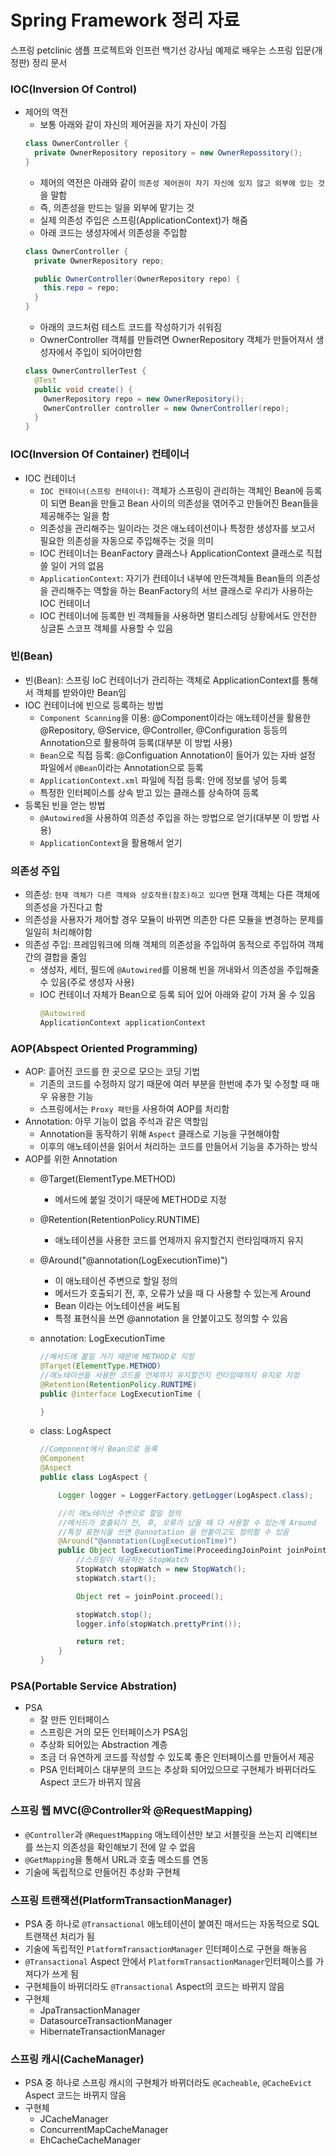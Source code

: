 # Spring Framework 정리 자료
스프링 petclinic 샘플 프로젝트와 인프런 백기선 강사님 예제로 배우는 스프링 입문(개정판) 정리 문서

### IOC(Inversion Of Control)
- 제어의 역전    
    - 보통 아래와 같이 자신의 제어권을 자기 자신이 가짐  
    ```java
    class OwnerController {
      private OwnerRepository repository = new OwnerRepossitory();
    }
    ```  
    - 제어의 역전은 아래와 같이 `의존성 제어권이 자기 자신에 있지 않고 외부에 있는 것`을 말함
    - 즉, 의존성을 만드는 일을 외부에 맡기는 것
    - 실제 의존성 주입은 스프링(ApplicationContext)가 해줌
    - 아래 코드는 생성자에서 의존성을 주입함
    ```java
    class OwnerController {
      private OwnerRepository repo;

      public OwnerController(OwnerRepository repo) {
        this.repo = repo;
      }
    }
    ```
    - 아래의 코드처럼 테스트 코드를 작성하기가 쉬워짐
    - OwnerController 객체를 만들려면 OwnerRepository 객체가 만들어져서 생성자에서 주입이 되어야만함 
    ```java
    class OwnerControllerTest {
      @Test
      public void create() {
        OwnerRepository repo = new OwnerRepository();
        OwnerController controller = new OwnerController(repo);
      }
    }
    ```
 

### IOC(Inversion Of Container) 컨테이너
- IOC 컨테이너
  - `IOC 컨테이너(스프링 컨테이너)`: 객체가 스프링이 관리하는 객체인 Bean에 등록이 되면 Bean을 만들고 Bean 사이의 의존성을 엮어주고 만들어진 Bean들을 제공해주는 일을 함
  - 의존성을 관리해주는 일이라는 것은 애노테이션이나 특정한 생성자를 보고서 필요한 의존성을 자동으로 주입해주는 것을 의미
  - IOC 컨테이너는 BeanFactory 클래스나 ApplicationContext 클래스로 직접 쓸 일이 거의 없음
  - `ApplicationContext`: 자기가 컨테이너 내부에 만든객체들 Bean들의 의존성을 관리해주는 역할을 하는 BeanFactory의 서브 클래스로 우리가 사용하는 IOC 컨테이너
  - IOC 컨테이너에 등록한 빈 객체들을 사용하면 멀티스레딩 상황에서도 안전한 싱글톤 스코프 객체를 사용할 수 있음


### 빈(Bean)
- 빈(Bean): 스프링 IoC 컨테이너가 관리하는 객체로 ApplicationContext를 통해서 객체를 받와야만 Bean임
- IOC 컨테이너에 빈으로 등록하는 방법
  - `Component Scanning`을 이용: @Component이라는 애노테이션을 활용한 @Repository, @Service, @Controller, @Configuration 등등의 Annotation으로 활용하여 등록(대부분 이 방법 사용)
  - `Bean`으로 직접 등록: @Configuation Annotation이 들어가 있는 자바 설정 파일에서 `@Bean`이라는 Annotation으로 등록
  - `ApplicationContext.xml` 파일에 직접 등록: <bean></bean>안에 정보를 넣어 등록
  - 특정한 인터페이스를 상속 받고 있는 클래스를 상속하여 등록
- 등록된 빈을 얻는 방법
  - `@Autowired`을 사용하여 의존성 주입을 하는 방법으로 얻기(대부분 이 방법 사용)
  - `ApplicationContext`을 활용해서 얻기


### 의존성 주입
- 의존성: `현재 객체가 다른 객체와 상호작용(참조)하고 있다면` 현재 객체는 다른 객체에 의존성을 가진다고 함
- 의존성을 사용자가 제어할 경우 모듈이 바뀌면 의존한 다른 모듈을 변경하는 문제를 일일히 처리해야함
- 의존성 주입: 프레임워크에 의해 객체의 의존성을 주입하여 동적으로 주입하여 객체 간의 결합을 줄임
  - 생성자, 세터, 필드에 `@Autowired`를 이용해 빈을 꺼내와서 의존성을 주입해줄 수 있음(주로 생성자 사용)
  - IOC 컨테이너 자체가 Bean으로 등록 되어 있어 아래와 같이 가져 올 수 있음  
    ```java
    @Autowired
    ApplicationContext applicationContext
    ```


### AOP(Abspect Oriented Programming)
- AOP: 흩어진 코드를 한 곳으로 모으는 코딩 기법  
  - 기존의 코드를 수정하지 않기 때문에 여러 부분을 한번에 추가 및 수정할 때 매우 유용한 기능
  - 스프링에서는 `Proxy 패턴`을 사용하여 AOP를 처리함
- Annotation: 아무 기능이 없음 주석과 같은 역할임  
  - Annotation을 동작하기 위해 `Aspect` 클래스로 기능을 구현해야함  
  - 이후의 애노테이션을 읽어서 처리하는 코드를 만들어서 기능을 추가하는 방식
- AOP를 위한 Annotation
  - @Target(ElementType.METHOD)
    - 메서드에 붙일 것이기 때문에 METHOD로 지정
  - @Retention(RetentionPolicy.RUNTIME)
    - 애노테이션을 사용한 코드를 언제까지 유지할건지 런타임때까지 유지  
  - @Around("@annotation(LogExecutionTime)")
    - 이 애노테이션 주변으로 할일 정의  
    - 메서드가 호출되기 전, 후, 오류가 났을 때 다 사용할 수 있는게 Around
    - Bean 이라는 어노테이션을 써도됨
    - 특정 표현식을 쓰면 @annotation 을 안붙이고도 정의할 수 있음
  - annotation: LogExecutionTime
    ```java
    //메서드에 붙일 거기 때문에 METHOD로 지정
    @Target(ElementType.METHOD)
    //애노테이션을 사용한 코드를 언제까지 유지할건지 런타임때까지 유지로 지정
    @Retention(RetentionPolicy.RUNTIME)
    public @interface LogExecutionTime {

    }
    ```

  - class: LogAspect
    ```java
    //Component에서 Bean으로 등록
    @Component
    @Aspect
    public class LogAspect {

        Logger logger = LoggerFactory.getLogger(LogAspect.class);

        //이 애노테이션 주변으로 할일 정의
        //메서드가 호출되기 전, 후, 오류가 났을 때 다 사용할 수 있는게 Around
        //특정 표현식을 쓰면 @annotation 을 안붙이고도 정의할 수 있음
        @Around("@annotation(LogExecutionTime)")
        public Object logExecutionTime(ProceedingJoinPoint joinPoint) throws Throwable {
            //스프링이 제공하는 StopWatch
            StopWatch stopWatch = new StopWatch();
            stopWatch.start();

            Object ret = joinPoint.proceed();

            stopWatch.stop();
            logger.info(stopWatch.prettyPrint());

            return ret;
        }
    }
    ```

### PSA(Portable Service Abstration)
- PSA
  - 잘 만든 인터페이스  
  - 스프링은 거의 모든 인터페이스가 PSA임  
  - 추상화 되어있는 Abstraction 계층  
  - 조금 더 유연하게 코드를 작성할 수 있도록 좋은 인터페이스를 만들어서 제공  
  - PSA 인터페이스 대부분의 코드는 추상화 되어있으므로 구현체가 바뀌더라도 Aspect 코드가 바뀌지 않음  


### 스프링 웹 MVC(@Controller와 @RequestMapping)
- `@Controller`과 `@RequestMapping` 애노테이션만 보고 서블릿을 쓰는지 리액티브를 쓰는지 의존성을 확인해보기 전에 알 수 없음
- `@GetMapping`을 통해서 URL과 호출 메소드를 연동
- 기술에 독립적으로 만들어진 추상화 구현체  


### 스프링 트랜잭션(PlatformTransactionManager)
- PSA 중 하나로 `@Transactional` 애노테이션이 붙여진 매서드는 자동적으로 SQL 트랜잭션 처리가 됨
- 기술에 독립적인 `PlatformTransactionManager` 인터페이스로 구현을 해놓음
- `@Transactional` Aspect 안에서 `PlatformTransactionManager`인터페이스를 가져다가 쓰게 됨  
- 구현체들이 바뀌더라도 `@Transactional` Aspect의 코드는 바뀌지 않음  
- 구현체
  - JpaTransactionManager
  - DatasourceTransactionManager
  - HibernateTransactionManager


### 스프링 캐시(CacheManager)
- PSA 중 하나로 스프링 캐시의 구현체가 바뀌더라도 `@Cacheable`, `@CacheEvict` Aspect 코드는 바뀌지 않음  
- 구현체
  - JCacheManager
  - ConcurrentMapCacheManager
  - EhCacheCacheManager
